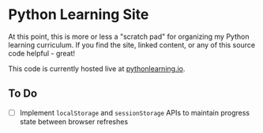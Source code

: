 # Python Learning Site

At this point, this is more or less a "scratch pad" for organizing my Python learning curriculum. If you find the site, linked content, or any of this source code helpful - great!

This code is currently hosted live at [pythonlearning.io](https://pythonlearning.io/).

## To Do

- [ ] Implement `localStorage` and `sessionStorage` APIs to maintain progress state between browser refreshes

